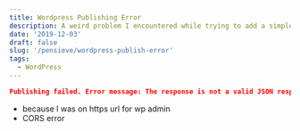```yaml
---
title: Wordpress Publishing Error
description: A weird problem I encountered while trying to add a simple post in WordPress
date: '2019-12-03'
draft: false
slug: '/pensieve/wordpress-publish-error'
tags:
  - WordPress
---
```


```json
Publishing failed. Error message: The response is not a valid JSON response.
```

- because I was on https url for wp admin
- CORS error
